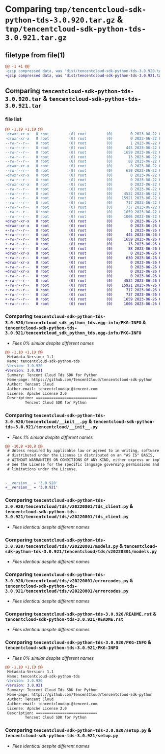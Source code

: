 # Comparing `tmp/tencentcloud-sdk-python-tds-3.0.920.tar.gz` & `tmp/tencentcloud-sdk-python-tds-3.0.921.tar.gz`

## filetype from file(1)

```diff
@@ -1 +1 @@
-gzip compressed data, was "dist/tencentcloud-sdk-python-tds-3.0.920.tar", last modified: Thu Jun 22 00:36:38 2023, max compression
+gzip compressed data, was "dist/tencentcloud-sdk-python-tds-3.0.921.tar", last modified: Mon Jun 26 00:34:17 2023, max compression
```

## Comparing `tencentcloud-sdk-python-tds-3.0.920.tar` & `tencentcloud-sdk-python-tds-3.0.921.tar`

### file list

```diff
@@ -1,19 +1,19 @@
-drwxr-xr-x   0 root         (0) root         (0)        0 2023-06-22 00:36:38.000000 tencentcloud-sdk-python-tds-3.0.920/
-drwxr-xr-x   0 root         (0) root         (0)        0 2023-06-22 00:36:38.000000 tencentcloud-sdk-python-tds-3.0.920/tencentcloud_sdk_python_tds.egg-info/
--rw-r--r--   0 root         (0) root         (0)        1 2023-06-22 00:36:38.000000 tencentcloud-sdk-python-tds-3.0.920/tencentcloud_sdk_python_tds.egg-info/dependency_links.txt
--rw-r--r--   0 root         (0) root         (0)      445 2023-06-22 00:36:38.000000 tencentcloud-sdk-python-tds-3.0.920/tencentcloud_sdk_python_tds.egg-info/SOURCES.txt
--rw-r--r--   0 root         (0) root         (0)     1659 2023-06-22 00:36:38.000000 tencentcloud-sdk-python-tds-3.0.920/tencentcloud_sdk_python_tds.egg-info/PKG-INFO
--rw-r--r--   0 root         (0) root         (0)       13 2023-06-22 00:36:38.000000 tencentcloud-sdk-python-tds-3.0.920/tencentcloud_sdk_python_tds.egg-info/top_level.txt
--rw-r--r--   0 root         (0) root         (0)       88 2023-06-22 00:36:38.000000 tencentcloud-sdk-python-tds-3.0.920/setup.cfg
-drwxr-xr-x   0 root         (0) root         (0)        0 2023-06-22 00:36:38.000000 tencentcloud-sdk-python-tds-3.0.920/tencentcloud/
--rw-r--r--   0 root         (0) root         (0)      630 2023-06-22 00:36:38.000000 tencentcloud-sdk-python-tds-3.0.920/tencentcloud/__init__.py
-drwxr-xr-x   0 root         (0) root         (0)        0 2023-06-22 00:36:38.000000 tencentcloud-sdk-python-tds-3.0.920/tencentcloud/tds/
--rw-r--r--   0 root         (0) root         (0)        0 2023-06-22 00:36:38.000000 tencentcloud-sdk-python-tds-3.0.920/tencentcloud/tds/__init__.py
-drwxr-xr-x   0 root         (0) root         (0)        0 2023-06-22 00:36:38.000000 tencentcloud-sdk-python-tds-3.0.920/tencentcloud/tds/v20220801/
--rw-r--r--   0 root         (0) root         (0)        0 2023-06-22 00:36:38.000000 tencentcloud-sdk-python-tds-3.0.920/tencentcloud/tds/v20220801/__init__.py
--rw-r--r--   0 root         (0) root         (0)     4532 2023-06-22 00:36:38.000000 tencentcloud-sdk-python-tds-3.0.920/tencentcloud/tds/v20220801/tds_client.py
--rw-r--r--   0 root         (0) root         (0)    15921 2023-06-22 00:36:38.000000 tencentcloud-sdk-python-tds-3.0.920/tencentcloud/tds/v20220801/models.py
--rw-r--r--   0 root         (0) root         (0)      717 2023-06-22 00:36:38.000000 tencentcloud-sdk-python-tds-3.0.920/tencentcloud/tds/v20220801/errorcodes.py
--rw-r--r--   0 root         (0) root         (0)      737 2023-06-22 00:36:38.000000 tencentcloud-sdk-python-tds-3.0.920/README.rst
--rw-r--r--   0 root         (0) root         (0)     1659 2023-06-22 00:36:38.000000 tencentcloud-sdk-python-tds-3.0.920/PKG-INFO
--rw-r--r--   0 root         (0) root         (0)     1006 2023-06-22 00:36:38.000000 tencentcloud-sdk-python-tds-3.0.920/setup.py
+drwxr-xr-x   0 root         (0) root         (0)        0 2023-06-26 00:34:17.000000 tencentcloud-sdk-python-tds-3.0.921/
+drwxr-xr-x   0 root         (0) root         (0)        0 2023-06-26 00:34:17.000000 tencentcloud-sdk-python-tds-3.0.921/tencentcloud_sdk_python_tds.egg-info/
+-rw-r--r--   0 root         (0) root         (0)        1 2023-06-26 00:34:17.000000 tencentcloud-sdk-python-tds-3.0.921/tencentcloud_sdk_python_tds.egg-info/dependency_links.txt
+-rw-r--r--   0 root         (0) root         (0)      445 2023-06-26 00:34:17.000000 tencentcloud-sdk-python-tds-3.0.921/tencentcloud_sdk_python_tds.egg-info/SOURCES.txt
+-rw-r--r--   0 root         (0) root         (0)     1659 2023-06-26 00:34:17.000000 tencentcloud-sdk-python-tds-3.0.921/tencentcloud_sdk_python_tds.egg-info/PKG-INFO
+-rw-r--r--   0 root         (0) root         (0)       13 2023-06-26 00:34:17.000000 tencentcloud-sdk-python-tds-3.0.921/tencentcloud_sdk_python_tds.egg-info/top_level.txt
+-rw-r--r--   0 root         (0) root         (0)       88 2023-06-26 00:34:17.000000 tencentcloud-sdk-python-tds-3.0.921/setup.cfg
+drwxr-xr-x   0 root         (0) root         (0)        0 2023-06-26 00:34:17.000000 tencentcloud-sdk-python-tds-3.0.921/tencentcloud/
+-rw-r--r--   0 root         (0) root         (0)      630 2023-06-26 00:34:17.000000 tencentcloud-sdk-python-tds-3.0.921/tencentcloud/__init__.py
+drwxr-xr-x   0 root         (0) root         (0)        0 2023-06-26 00:34:17.000000 tencentcloud-sdk-python-tds-3.0.921/tencentcloud/tds/
+-rw-r--r--   0 root         (0) root         (0)        0 2023-06-26 00:34:17.000000 tencentcloud-sdk-python-tds-3.0.921/tencentcloud/tds/__init__.py
+drwxr-xr-x   0 root         (0) root         (0)        0 2023-06-26 00:34:17.000000 tencentcloud-sdk-python-tds-3.0.921/tencentcloud/tds/v20220801/
+-rw-r--r--   0 root         (0) root         (0)        0 2023-06-26 00:34:17.000000 tencentcloud-sdk-python-tds-3.0.921/tencentcloud/tds/v20220801/__init__.py
+-rw-r--r--   0 root         (0) root         (0)     4532 2023-06-26 00:34:17.000000 tencentcloud-sdk-python-tds-3.0.921/tencentcloud/tds/v20220801/tds_client.py
+-rw-r--r--   0 root         (0) root         (0)    15921 2023-06-26 00:34:17.000000 tencentcloud-sdk-python-tds-3.0.921/tencentcloud/tds/v20220801/models.py
+-rw-r--r--   0 root         (0) root         (0)      717 2023-06-26 00:34:17.000000 tencentcloud-sdk-python-tds-3.0.921/tencentcloud/tds/v20220801/errorcodes.py
+-rw-r--r--   0 root         (0) root         (0)      737 2023-06-26 00:34:17.000000 tencentcloud-sdk-python-tds-3.0.921/README.rst
+-rw-r--r--   0 root         (0) root         (0)     1659 2023-06-26 00:34:17.000000 tencentcloud-sdk-python-tds-3.0.921/PKG-INFO
+-rw-r--r--   0 root         (0) root         (0)     1006 2023-06-26 00:34:17.000000 tencentcloud-sdk-python-tds-3.0.921/setup.py
```

### Comparing `tencentcloud-sdk-python-tds-3.0.920/tencentcloud_sdk_python_tds.egg-info/PKG-INFO` & `tencentcloud-sdk-python-tds-3.0.921/tencentcloud_sdk_python_tds.egg-info/PKG-INFO`

 * *Files 0% similar despite different names*

```diff
@@ -1,10 +1,10 @@
 Metadata-Version: 1.1
 Name: tencentcloud-sdk-python-tds
-Version: 3.0.920
+Version: 3.0.921
 Summary: Tencent Cloud Tds SDK for Python
 Home-page: https://github.com/TencentCloud/tencentcloud-sdk-python
 Author: Tencent Cloud
 Author-email: tencentcloudapi@tencent.com
 License: Apache License 2.0
 Description: ============================
         Tencent Cloud SDK for Python
```

### Comparing `tencentcloud-sdk-python-tds-3.0.920/tencentcloud/__init__.py` & `tencentcloud-sdk-python-tds-3.0.921/tencentcloud/__init__.py`

 * *Files 1% similar despite different names*

```diff
@@ -10,8 +10,8 @@
 # Unless required by applicable law or agreed to in writing, software
 # distributed under the License is distributed on an "AS IS" BASIS,
 # WITHOUT WARRANTIES OR CONDITIONS OF ANY KIND, either express or implied.
 # See the License for the specific language governing permissions and
 # limitations under the License.
 
 
-__version__ = '3.0.920'
+__version__ = '3.0.921'
```

### Comparing `tencentcloud-sdk-python-tds-3.0.920/tencentcloud/tds/v20220801/tds_client.py` & `tencentcloud-sdk-python-tds-3.0.921/tencentcloud/tds/v20220801/tds_client.py`

 * *Files identical despite different names*

### Comparing `tencentcloud-sdk-python-tds-3.0.920/tencentcloud/tds/v20220801/models.py` & `tencentcloud-sdk-python-tds-3.0.921/tencentcloud/tds/v20220801/models.py`

 * *Files identical despite different names*

### Comparing `tencentcloud-sdk-python-tds-3.0.920/tencentcloud/tds/v20220801/errorcodes.py` & `tencentcloud-sdk-python-tds-3.0.921/tencentcloud/tds/v20220801/errorcodes.py`

 * *Files identical despite different names*

### Comparing `tencentcloud-sdk-python-tds-3.0.920/README.rst` & `tencentcloud-sdk-python-tds-3.0.921/README.rst`

 * *Files identical despite different names*

### Comparing `tencentcloud-sdk-python-tds-3.0.920/PKG-INFO` & `tencentcloud-sdk-python-tds-3.0.921/PKG-INFO`

 * *Files 0% similar despite different names*

```diff
@@ -1,10 +1,10 @@
 Metadata-Version: 1.1
 Name: tencentcloud-sdk-python-tds
-Version: 3.0.920
+Version: 3.0.921
 Summary: Tencent Cloud Tds SDK for Python
 Home-page: https://github.com/TencentCloud/tencentcloud-sdk-python
 Author: Tencent Cloud
 Author-email: tencentcloudapi@tencent.com
 License: Apache License 2.0
 Description: ============================
         Tencent Cloud SDK for Python
```

### Comparing `tencentcloud-sdk-python-tds-3.0.920/setup.py` & `tencentcloud-sdk-python-tds-3.0.921/setup.py`

 * *Files identical despite different names*

